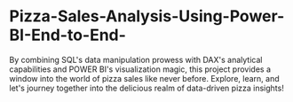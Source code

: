 # Pizza-Sales-Analysis-Using-Power-BI-End-to-End-
By combining SQL's data manipulation prowess with DAX's analytical capabilities and POWER BI's visualization magic, this project provides a window into the world of pizza sales like never before. Explore, learn, and let's journey together into the delicious realm of data-driven pizza insights!
